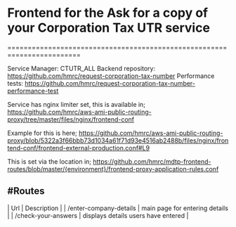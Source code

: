 # Frontend for the Ask for a copy of your Corporation Tax UTR service #
========================================================================

Service Manager:    CTUTR_ALL
Backend repository: https://github.com/hmrc/request-corporation-tax-number
Performance tests:  https://github.com/hmrc/request-corporation-tax-number-performance-test

Service has nginx limiter set, this is available in;
    https://github.com/hmrc/aws-ami-public-routing-proxy/tree/master/files/nginx/frontend-conf

Example for this is here; https://github.com/hmrc/aws-ami-public-routing-proxy/blob/5322a3f66bbb73d1034a61f71d93e4516ab2488b/files/nginx/frontend-conf/frontend-external-production.conf#L9

This is set via the location in; https://github.com/hmrc/mdtp-frontend-routes/blob/master/{environment}/frontend-proxy-application-rules.conf

#Routes
-------
| Url | Description |
| /enter-company-details | main page for entering details |
| /check-your-answers | displays details users have entered |
